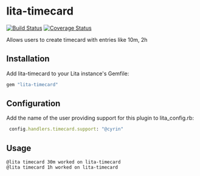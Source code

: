# lita-timecard

[![Build Status](https://travis-ci.org/lynnco/lita-timecard.png?branch=master)](https://travis-ci.org/lynnco/lita-timecard)
[![Coverage Status](https://coveralls.io/repos/lynnco/lita-timecard/badge.png)](https://coveralls.io/r/lynnco/lita-timecard)

Allows users to create timecard with entries like 10m, 2h

## Installation

Add lita-timecard to your Lita instance's Gemfile:

``` ruby
gem "lita-timecard"
```

## Configuration

Add the name of the user providing support for this plugin to lita_config.rb:

``` ruby
 config.handlers.timecard.support: "@cyrin"
```

## Usage

```
@lita timecard 30m worked on lita-timecard
@lita timecard 1h worked on lita-timecard
```
